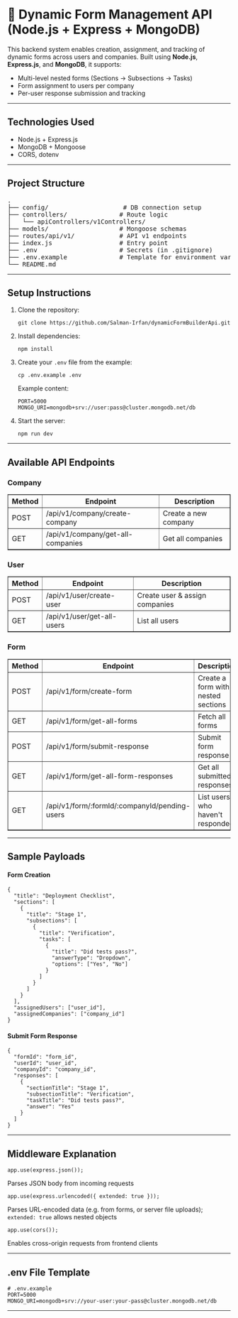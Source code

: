 <h1>📘 Dynamic Form Management API (Node.js + Express + MongoDB)</h1>

<p>
  This backend system enables creation, assignment, and tracking of dynamic forms 
  across users and companies. Built using <strong>Node.js</strong>, 
  <strong>Express.js</strong>, and <strong>MongoDB</strong>, it supports:
</p>

<ul>
  <li>Multi-level nested forms (Sections → Subsections → Tasks)</li>
  <li>Form assignment to users per company</li>
  <li>Per-user response submission and tracking</li>
</ul>

<hr />

<h2>Technologies Used</h2>
<ul>
  <li>Node.js + Express.js</li>
  <li>MongoDB + Mongoose</li>
  <li>CORS, dotenv</li>
</ul>

<hr />

<h2>Project Structure</h2>

<pre>
.
├── config/                    # DB connection setup
├── controllers/              # Route logic
│   └── apiControllers/v1Controllers/
├── models/                   # Mongoose schemas
├── routes/api/v1/            # API v1 endpoints
├── index.js                  # Entry point
├── .env                      # Secrets (in .gitignore)
├── .env.example              # Template for environment variables
└── README.md
</pre>

<hr />

<h2>Setup Instructions</h2>

<ol>
  <li>Clone the repository:
    <pre><code>git clone https://github.com/Salman-Irfan/dynamicFormBuilderApi.git</code></pre>
  </li>
  <li>Install dependencies:
    <pre><code>npm install</code></pre>
  </li>
  <li>Create your <code>.env</code> file from the example:
    <pre><code>cp .env.example .env</code></pre>
    Example content:
    <pre><code>PORT=5000
MONGO_URI=mongodb+srv://user:pass@cluster.mongodb.net/db</code></pre>
  </li>
  <li>Start the server:
    <pre><code>npm run dev</code></pre>
  </li>
</ol>

<hr />

<h2>Available API Endpoints</h2>

<h3>Company</h3>
<table border="1" cellpadding="6">
  <tr><th>Method</th><th>Endpoint</th><th>Description</th></tr>
  <tr><td>POST</td><td>/api/v1/company/create-company</td><td>Create a new company</td></tr>
  <tr><td>GET</td><td>/api/v1/company/get-all-companies</td><td>Get all companies</td></tr>
</table>

<h3>User</h3>
<table border="1" cellpadding="6">
  <tr><th>Method</th><th>Endpoint</th><th>Description</th></tr>
  <tr><td>POST</td><td>/api/v1/user/create-user</td><td>Create user & assign companies</td></tr>
  <tr><td>GET</td><td>/api/v1/user/get-all-users</td><td>List all users</td></tr>
</table>

<h3>Form</h3>
<table border="1" cellpadding="6">
  <tr><th>Method</th><th>Endpoint</th><th>Description</th></tr>
  <tr><td>POST</td><td>/api/v1/form/create-form</td><td>Create a form with nested sections</td></tr>
  <tr><td>GET</td><td>/api/v1/form/get-all-forms</td><td>Fetch all forms</td></tr>
  <tr><td>POST</td><td>/api/v1/form/submit-response</td><td>Submit form response</td></tr>
  <tr><td>GET</td><td>/api/v1/form/get-all-form-responses</td><td>Get all submitted responses</td></tr>
  <tr><td>GET</td><td>/api/v1/form/:formId/:companyId/pending-users</td><td>List users who haven't responded</td></tr>
</table>

<hr />

<h2>Sample Payloads</h2>

<h4>Form Creation</h4>
<pre><code>{
  "title": "Deployment Checklist",
  "sections": [
    {
      "title": "Stage 1",
      "subsections": [
        {
          "title": "Verification",
          "tasks": [
            {
              "title": "Did tests pass?",
              "answerType": "Dropdown",
              "options": ["Yes", "No"]
            }
          ]
        }
      ]
    }
  ],
  "assignedUsers": ["user_id"],
  "assignedCompanies": ["company_id"]
}
</code></pre>

<h4>Submit Form Response</h4>
<pre><code>{
  "formId": "form_id",
  "userId": "user_id",
  "companyId": "company_id",
  "responses": [
    {
      "sectionTitle": "Stage 1",
      "subsectionTitle": "Verification",
      "taskTitle": "Did tests pass?",
      "answer": "Yes"
    }
  ]
}
</code></pre>

<hr />

<h2>Middleware Explanation</h2>

<pre><code>app.use(express.json());</code></pre>
<p>Parses JSON body from incoming requests</p>

<pre><code>app.use(express.urlencoded({ extended: true }));</code></pre>
<p>Parses URL-encoded data (e.g. from forms, or server file uploads); <code>extended: true</code> allows nested objects</p>

<pre><code>app.use(cors());</code></pre>
<p>Enables cross-origin requests from frontend clients</p>

<hr />

<h2>.env File Template</h2>

<pre><code># .env.example
PORT=5000
MONGO_URI=mongodb+srv://your-user:your-pass@cluster.mongodb.net/db
</code></pre>

<hr />


